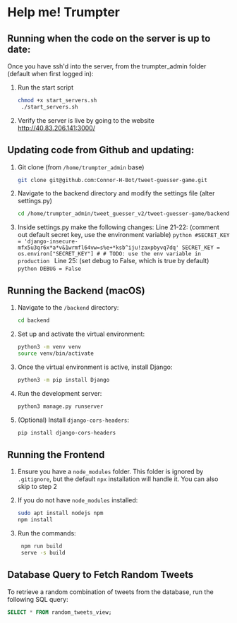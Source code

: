 # Help me! Trumpter

## Running when the code on the server is up to date:
Once you have ssh'd into the server, from the trumpter_admin folder (default when first logged in):
1. Run the start script
   ```bash
   chmod +x start_servers.sh
    ./start_servers.sh
    ```
2. Verify the server is live by going to the website http://40.83.206.141:3000/

## Updating code from Github and updating:
1. Git clone (from `/home/trumpter_admin` base)
    ```bash
    git clone git@github.com:Connor-H-Bot/tweet-guesser-game.git
    ```
2. Navigate to the backend directory and modify the settings file (alter settings.py)
   ```bash
   cd /home/trumpter_admin/tweet_guesser_v2/tweet-guesser-game/backend/trumptweetguesser
   ```
3. Inside settings.py make the following changes:
     Line 21-22: (comment out default secret key, use the environment variable)
         ```python
          #SECRET_KEY = 'django-insecure-mfx5u3qr6x*a*v&1wrmfl64vw=s%e+*ksb^iju!zaxpbyvq7dq'
         SECRET_KEY = os.environ["SECRET_KEY"] # # TODO: use the env variable in production
          ```
      Line 25: (set debug to False, which is true by default)
         ```python
          DEBUG = False
          ```

## Running the Backend (macOS)

1. Navigate to the `/backend` directory:
    ```bash
    cd backend
    ```

2. Set up and activate the virtual environment:
    ```bash
    python3 -m venv venv
    source venv/bin/activate
    ```

3. Once the virtual environment is active, install Django:
    ```bash
    python3 -m pip install Django
    ```

4. Run the development server:
    ```bash
    python3 manage.py runserver
    ```

5. (Optional) Install `django-cors-headers`:
    ```bash
    pip install django-cors-headers
    ```

## Running the Frontend 

1. Ensure you have a `node_modules` folder. This folder is ignored by `.gitignore`, but the default `npx` installation will handle it. You can also skip to step 2

2. If you do not have `node_modules` installed:
    ```bash
    sudo apt install nodejs npm
    npm install
    ```
3. Run the commands:
   ```bash
    npm run build
    serve -s build
    ```

## Database Query to Fetch Random Tweets

To retrieve a random combination of tweets from the database, run the following SQL query:
```sql
SELECT * FROM random_tweets_view;
